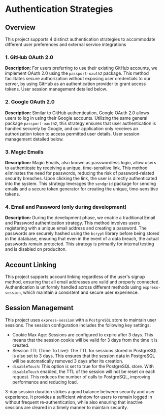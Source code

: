 # Authentication Strategies

## Overview

This project supports 4 distinct authentication strategies to accommodate different user preferences and external service integrations

### 1. GitHub OAuth 2.0

**Description:**
For users preferring to use their existing GitHub accounts, we implement OAuth 2.0 using the `passport-oauth2` package. This method facilitates secure authorization without exposing user credentials to our server, by using GitHub as an authentication provider to grant access tokens. User session management detailed below.

### 2. Google OAuth 2.0

**Description:**
Similar to GitHub authentication, Google OAuth 2.0 allows users to log in using their Google accounts. Utilizing the same general package `passport-oauth2`, this strategy ensures that user authentication is handled securely by Google, and our application only receives an authorization token to access permitted user details. User session management detailed below.

### 3. Magic Emails

**Description:**
Magic Emails, also known as passwordless login, allow users to authenticate by receiving a unique, time-sensitive link. This method eliminates the need for passwords, reducing the risk of password-related security breaches. Upon clicking the link, the user is directly authenticated into the system. This strategy leverages the `sendgrid` package for sending emails and a secure token generator for creating the unique, time-sensitive tokens.

### 4. Email and Password (only during development)

**Description:**
During the development phase, we enable a traditional Email and Password authentication strategy. This method involves users registering with a unique email address and creating a password. The passwords are securely hashed using the `bcrypt` library before being stored in the database, ensuring that even in the event of a data breach, the actual passwords remain protected. This strategy is primarily for internal testing and is disabled on produciton.

## Account Linking

This project supports account linking regardless of the user's signup method, ensuring that all email addresses are valid and properly connected. Authentication is uniformly handled across different methods using `express-session`, which maintain a consistent and secure user experience.

## Session Management

This project uses `express-session` with a `PostgreSQL` store to maintain user sessions. The session configuration includes the following key settings:

- Cookie Max Age: Sessions are configured to expire after 3 days. This means that the session cookie will be valid for 3 days from the time it is created.
- Session TTL (Time To Live): The TTL for sessions stored in PostgreSQL is also set to 3 days. This ensures that the session data in PostgreSQL will be automatically removed 3 days after its creation.
- `disableTouch`: This option is set to true for the PostgreSQL store. With `disableTouch` enabled, the TTL of the session will not be reset on each request. This reduces the number of calls to PostgreSQL, improving performance and reducing load.

3-day session duration strikes a good balance between security and user experience. It provides a sufficient window for users to remain logged in without frequent re-authentication, while also ensuring that inactive sessions are cleared in a timely manner to maintain security.
